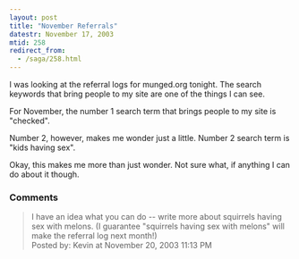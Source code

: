 ```yaml
---
layout: post
title: "November Referrals"
datestr: November 17, 2003
mtid: 258
redirect_from:
  - /saga/258.html
---
```


I was looking at the referral logs for munged.org tonight.  The search keywords that bring people to my site are one of the things I can see.

For November, the number 1 search term that brings people to my site is "checked".

Number 2, however, makes me wonder just a little.  Number 2 search term is "kids having sex".

Okay, this makes me more than just wonder.  Not sure what, if anything I can do about it though.

### Comments

<blockquote>
I have an idea what you can do -- write more about squirrels having sex with melons.  (I guarantee "squirrels having sex with melons" will make the referral log next month!)
<div class="post-meta">Posted by: Kevin at November 20, 2003 11:13 PM</div> </blockquote>

